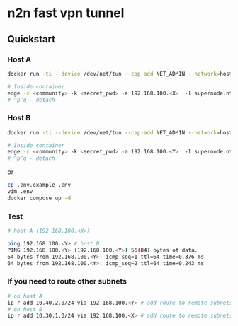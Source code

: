 # n2n fast vpn tunnel

## Quickstart

### Host A

```bash
docker run -ti --device /dev/net/tun --cap-add NET_ADMIN --network=host abrekhov/n2n:alpine sh

# Inside container
edge -c <community> -k <secret_pwd> -a 192.168.100.<X>  -l supernode.ntop.org:7777 
# ^p^q - detach 
```

### Host B

```bash
docker run -ti --device /dev/net/tun --cap-add NET_ADMIN --network=host abrekhov/n2n:alpine sh

# Inside container
edge -c <community> -k <secret_pwd> -a 192.168.100.<Y>  -l supernode.ntop.org:7777 
# ^p^q - detach 
```

or

```bash
cp .env.example .env
vim .env
docker compose up -d 
```

### Test

```bash
# host A (192.168.100.<X>)

ping 192.168.100.<Y> # host B
PING 192.168.100.<Y> (192.168.100.<Y>) 56(84) bytes of data.
64 bytes from 192.168.100.<Y>: icmp_seq=1 ttl=64 time=0.376 ms
64 bytes from 192.168.100.<Y>: icmp_seq=2 ttl=64 time=0.243 ms
```

### If you need to route other subnets

```bash
# on host A
ip r add 10.40.2.0/24 via 192.168.100.<Y> # add route to remote subnets via remote peer
# on host B
ip r add 10.30.1.0/24 via 192.168.100.<X> # add route to remote subnets via remote peer
```
